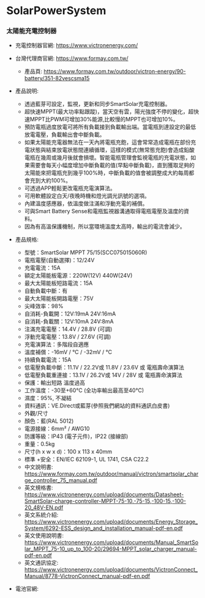 # SolarPowerSystem

### 太陽能充電控制器
+ 充電控制器官網: https://www.victronenergy.com/
+ 台灣代理商官網: https://www.formay.com.tw/
  + 產品頁: https://www.formay.com.tw/outdoor/victron-energy/90-battery/351-82vescsma15
+ 產品說明:
  + 透過藍芽可設定，監視，更新和同步SmartSolar充電控制器。
  + 超快速MPPT(最大功率點跟蹤)，當天空有雲，陽光強度不停的變化，超快速MPPT比PWM可增加30%能源,比較慢的MPPT也可增加10%。
  + 預防電瓶過度放電可將所有負載接到負載輸出端。當電瓶到達設定的最低放電電壓，負載輸出會中斷負載。
  + 如果太陽能充電器無法在一天內將電瓶充飽，這會常常造成電瓶在部份充電狀態與結束放電狀態間連續循環，這樣的模式(無常態充飽)會造成鉛酸電瓶在幾周或幾月後就會損壞。智能電瓶管理會監視電瓶的充電狀態，如果需要會每天小幅度增加中斷負載的值(早點中斷負載)，直到獲取足夠的太陽能來把電瓶充到幾乎100%時，中斷負載的值會被調整成大約每周都會充到大約100%。
  + 可透過APP輕鬆更改電瓶充電演算法。
  + 可用軟體設定白天/夜晚時機和燈光調光訊號的選項。
  + 內建溫度感應器，依溫度做注滿和浮動充電的補償。
  + 可與Smart Battery Sense和電瓶監視器溝通取得電瓶電壓及溫度的資料。
  + 因為有高溫保護機制，所以當環境溫度太高時，輸出的電流會減少。
+ 產品規格: 
  + 型號：SmartSolar MPPT 75/15(SCC075015060R)
  + 電瓶電壓(自動選擇)：12/24V
  + 充電電流：15A
  + 額定太陽能板電源：220W(12V) 440W(24V)
  + 最大太陽能板短路電流：15A
  + 自動負載中斷：有
  + 最大太陽能板開路電壓：75V
  + 尖峰效率：98%
  + 自消耗-負載開：12V:19mA 24V:16mA
  + 自消耗-負載關：12V:10mA 24V:8mA
  + 注滿充電電壓：14.4V / 28.8V (可調)
  + 浮動充電電壓：13.8V / 27.6V (可調)
  + 充電演算法：多階段自適應
  + 溫度補償：-16mV / °C / -32mV / °C
  + 持續負載電流：15A
  + 低電壓負載中斷：11.1V / 22.2V或 11.8V / 23.6V 或 電瓶壽命演算法
  + 低電壓負載重連接：13.1V / 26.2V或 14V / 28V 或 電瓶壽命演算法
  + 保護：輸出短路 溫度過高
  + 工作溫度：-30至+60°C (全功率輸出最高至40°C)
  + 濕度：95%, 不凝結
  + 資料通訊：VE.Direct或藍芽(參照我們網站的資料通訊白皮書)
  + 外觀/尺寸
  + 顏色：藍(RAL 5012)
  + 電源接線：6mm² / AWG10
  + 防護等級：IP43 (電子元件)，IP22 (接線部)
  + 重量：0.5kg
  + 尺寸(h x w x d)：100 x 113 x 40mm
  + 標準
    +安全：EN/IEC 62109-1, UL 1741, CSA C22.2
  + 中文說明書: https://www.formay.com.tw/outdoor/manual/victron/smartsolar_charge_controller_75_manual.pdf
  + 英文規格書: https://www.victronenergy.com/upload/documents/Datasheet-SmartSolar-charge-controller-MPPT-75-10,-75-15,-100-15,-100-20_48V-EN.pdf
  + 英文系統介紹: https://www.victronenergy.com/upload/documents/Energy_Storage_System/6292-ESS_design_and_installation_manual-pdf-en.pdf
  + 英文使用說明書: https://www.victronenergy.com/upload/documents/Manual_SmartSolar_MPPT_75-10_up_to_100-20/29694-MPPT_solar_charger_manual-pdf-en.pdf
  + 英文通訊協定: https://www.victronenergy.com/upload/documents/VictronConnect_Manual/8778-VictronConnect_manual-pdf-en.pdf


+ 電池官網: 
